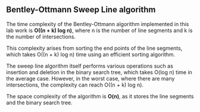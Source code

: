 
## Bentley-Ottmann Sweep Line algorithm
The time complexity of the Bentley-Ottmann algorithm implemented in this lab work is **O((n + k) log n)**, 
where n is the number of line segments and k is the number of intersections. 


This complexity arises from sorting the end points of the line segments, 
which takes O((n + k) log n) time using an efficient sorting algorithm.


The sweep line algorithm itself performs various operations such as 
insertion and deletion in the binary search tree, which takes O(log n) time in the average case.
However, in the worst case, where there are many intersections, the complexity can reach O((n + k) log n).


The space complexity of the algorithm is **O(n)**, as it stores the line segments and the binary search tree.